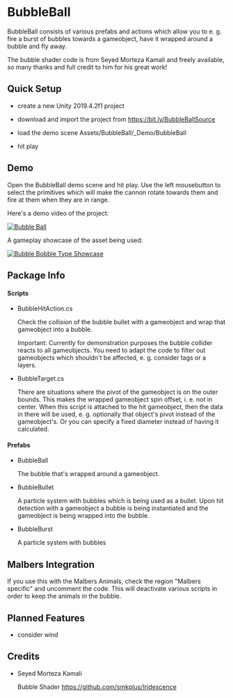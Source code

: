 # BubbleBall

BubbleBall consists of various prefabs and actions which allow you to e. g. fire a burst of bubbles towards a gameobject, have it wrapped around a bubble and fly away.

The bubble shader code is from Seyed Morteza Kamali and freely available, so many thanks and full credit to him for his great work!

## Quick Setup

* create a new Unity 2019.4.2f1 project

* download and import the project from https://bit.ly/BubbleBallSource

* load the demo scene Assets/BubbleBall/_Demo/BubbleBall

* hit play

## Demo

Open the BubbleBall demo scene and hit play. Use the left mousebutton to select the primitives which will make the cannon rotate towards them and fire at them when they are in range.

Here's a demo video of the project:

[![Bubble Ball](https://img.youtube.com/vi/VABkmazYbyA/0.jpg)](https://www.youtube.com/watch?v=VABkmazYbyA)

A gameplay showcase of the asset being used:

[![Bubble Bobble Type Showcase](https://img.youtube.com/vi/k4haW6mZ8hk/0.jpg)](https://www.youtube.com/watch?v=k4haW6mZ8hk)

## Package Info

#### Scripts

* BubbleHitAction.cs

  Check the collision of the bubble bullet with a gameobject and wrap that gameobject into a bubble.

  Important: Currently for demonstration purposes the bubble collider reacts to all gameobjects. You need to adapt the code to filter out gameobjects which shouldn't be affected, e. g. consider tags or a layers.

* BubbleTarget.cs

  There are situations where the pivot of the gameobject is on the outer bounds. This makes the wrapped gameobject spin offset, i. e. not in center.
  When this script is attached to the hit gameobject, then the data in there will be used, e. g. optionally that object's pivot instead of the gameobject's. Or you can specify a fixed diameter instead of having it calculated.


#### Prefabs

* BubbleBall

  The bubble that's wrapped around a gameobject.

* BubbleBullet

  A particle system with bubbles which is being used as a bullet. Upon hit detection with a gameobject a bubble is being instantiated and the gameobject is being wrapped into the bubble.

* BubbleBurst

  A particle system with bubbles


## Malbers Integration

If you use this with the Malbers Animals, check the region "Malbers specific" and uncomment the code. This will deactivate various scripts in order to keep the animals in the bubble.

## Planned Features

* consider wind

## Credits

* Seyed Morteza Kamali
  
  Bubble Shader https://github.com/smkplus/Iridescence

 